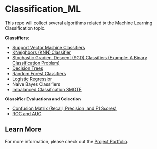 # Classification_ML
This repo will collect several algorithms related to the Machine Learning Classification topic.

**Classifiers**: 
- [Support Vector Machine Classifiers](https://github.com/Tingting0618/SVM_Classifier)
- [KNeighbors (KNN) Classifier](https://github.com/Tingting0618/SVM_Classifier)
- [Stochastic Gradient Descent (SGD) Classifiers (Example: A Binary Classification Problem)](https://github.com/Tingting0618/SGD_RandomForest_Classifier)
- [Decision Trees](https://github.com/Tingting0618/Tree_Based_ML_Models)
- [Random Forest Classifiers](https://github.com/Tingting0618/Ensemble_Learning)
- [Logistic Regression](https://github.com/Tingting0618/Logistic_Regression)
- Naive Bayes Classifiers
- [Imbalanced Classification SMOTE](https://github.com/Tingting0618/Imbalanced_Classification_SMOTE)

**Classifier Evaluations and Selection**
- [Confusion Matrix (Recall, Precision, and F1 Scores)](https://github.com/Tingting0618/SGD_RandomForest_Classifier)
- [ROC and AUC](https://github.com/Tingting0618/SGD_RandomForest_Classifier)


## Learn More

For more information, please check out the [Project Portfolio](https://tingting0618.github.io).
